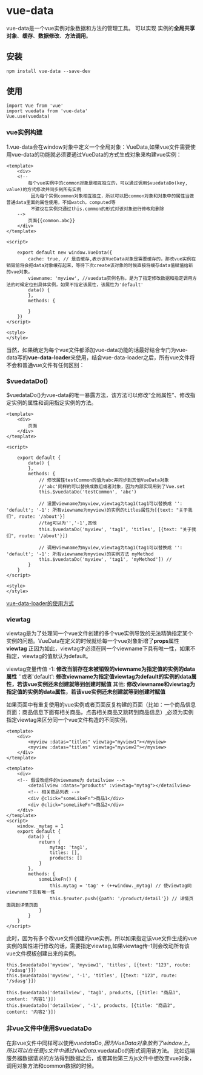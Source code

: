 # vue-data
vue-data是一个vue实例对象数据和方法的管理工具。
可以实现 实例的**全局共享对象**、**缓存**、**数据修改**、**方法调用**。
## 安装
```
npm install vue-data --save-dev
```
## 使用
```
import Vue from 'vue'
import vuedata from 'vue-data'
Vue.use(vuedata)
```
### vue实例构建
1.vue-data会在window对象中定义一个全局对象：VueData,如果vue文件需要使用vue-data的功能就必须要通过VueData的方式生成对象来构建vue实例：
```
<template>
	<div>
	<!-- 
		每个vue实例中的common对象是相互独立的，可以通过调用$vuedataDo(key, value)的方式修改并同步到所有实例
		 因为每个实例common对象相互独立，所以可以把common对象和对象中的属性当做普通data里面的属性使用，不如watch，computed等
		 不建议在实例只通过this.common的形式对该对象进行修改和删除
	-->
		页面{{common.abc}}
	</div>
</template>

<script>
	
	export default new window.VueData({
		cache: true, // 是否缓存,表示该VueData对象是需要缓存的，那改vue实例在销毁前将会把data对象缓存起来，等待下次create该对象的时候直接将缓存data值赋值给新的vue对象。
		viewname: 'myview', //vuedata实例名称，是为了指定修改数据和指定调用方法的时候定位到具体实例，如果不指定该属性，该属性为'default'
		data() {
		},
		methods: {
			
		}
	})
</script>

<style>
</style>
```
当然，如果确定为每个vue文件都添加vue-data功能的话最好结合专门为vue-data写的**vue-data-loader**来使用，结合vue-data-loader之后，所有vue文件将不会和普通vue文件有任何区别：
### $vuedataDo()
$vuedataDo()为vue-data的唯一暴露方法，该方法可以修改“全局属性”、修改指定实例的属性和调用指定实例的方法。
```
<template>
	<div>
		页面
	</div>
</template>

<script>
	
	export default {
		data() {
		},
		methods: {
			// 修改属性testCommon的值为abc并同步到其他VueData对象
			//'abc'同样的可以替换成数组或者对象，因为内部实现用到了Vue.set
			this.$vuedataDo('testCommon', 'abc')
			
			// 设置viewname为myview,viewtag为tag1(tag1可以替换成 '': 'default'; '-1': 所有viewname为myview)的实例的titles属性为[{text: "关于我们", route: '/about'}]
			//tag可以为'','-1',其他
			this.$vuedataDo('myview', 'tag1', 'titles', [{text: "关于我们", route: '/about'}])
			
			// 调用viewname为myview,viewtag为tag1(tag1可以替换成 '': 'default'; '-1': 所有viewname为myview)的实例方法 myMethod
			this.$vuedataDo('myview', 'tag1', 'myMethod']) // 
		}
	}
</script>

<style>
</style>
```
[vue-data-loader的使用方式](https://github.com/avengang/vue-data-loader/tree/master)
### viewtag
viewtag是为了处理同一个vue文件创建的多个vue实例导致的无法精确指定某个实例的问题。VueData在定义的时候就给每一个vue对象新增了**props**属性**viewtag**
正因为如此，viewtag才必须在同一个viewname下具有唯一性，如果不指定，viewtag的值默认为default。

viewtag变量传值
-1: **修改当前存在未被销毁的viewname为指定值的实例的data属性**
''或者'default': **修改viewname为指定值viewtag为default的实例的data属性，若该vue实例还未创建就等到创建时赋值**
其他: **修改viewname和viewtag为指定值的实例的data属性，若该vue实例还未创建就等到创建时赋值**

如果页面中有重复使用的vue实例或者页面反复构建的页面（比如：一个商品信息页面：商品信息下面有相关商品，点击相关商品又跳转到商品信息）,必须为实例指定viewtag来区分同一个vue文件构造的不同实例，
```
<template>
	<div>
		<myview :datas="titles" viewtag="myview1"></myview>
		<myview :datas="titles" viewtag="myview2"></myview>
	</div>
</template>
```
```
<template>
	<div>
	<!-- 假设改组件的viewname为 detailview -->
		<detailview :datas="products" :viewtag="mytag"></detailview>
		<!-- 相关商品列表 -->
		<div @click="someLikeFn">商品1</div>
		<div @click="someLikeFn">商品2</div>
	</div>
</template>
<script>
	window._mytag = 1
	export default {
		data() {
			return {
				mytag: 'tag1',
				titles: [],
				products: []
			}
		},
		methods: {
			someLikeFn() {
				this.mytag = 'tag' + (++window._mytag) // 使viewtag同viewname下具有唯一性
				this.$router.push({path: '/product/detail'}) // 详情页面跳到详情页面
			}
		}
	}
</script>
```
此时，因为有多个改vue文件创建的vue实例，所以如果指定该vue文件生成的vue实例的属性进行修改的话，需要指定viewtag,如果viewtag传-1则会改动所有该vue文件模板创建出来的实例。
```
this.$vuedataDo('myview', 'myview1', 'titles', [{text: "123", route: '/sdasg'}])
this.$vuedataDo('myview', '-1', 'titles', [{text: "123", route: '/sdasg'}])

this.$vuedataDo('detailview', 'tag1', products, [{title: "商品1", content: '内容1'}])
this.$vuedataDo('detailview', '-1', products, [{title: "商品2", content: '内容2'}])
```
### 非vue文件中使用$vuedataDo
在非vue文件中同样可以使用$vuedataDo,因为VueData对象放到了window上，所以可以在任意js文件中通过VueData.$vuedataDo的形式调用该方法。
比如远端服务器数据请求的方法得到数据之后，或者其他第三方js文件中想改变vue对象，调用对象方法和common数据的时候。
